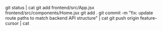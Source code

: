 git status | cat
git add frontend/src/App.jsx frontend/src/components/Home.jsx 
git add .
git commit -m "fix: update route paths to match backend API structure" | cat
git push origin feature-cursor | cat

